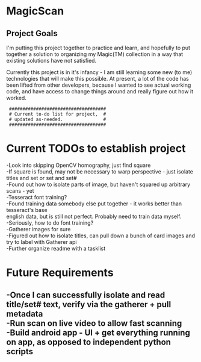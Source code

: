 # MagicScan

## Project Goals
I'm putting this project together to practice and learn, and hopefully to put together a solution to organizing my Magic(TM) collection in a way that existing solutions have not satisfied.

Currently this project is in it's infancy - I am still learning some new (to me) technologies that will make this possible.  At present, a lot of the code has been lifted from other developers, because I wanted to see actual working code, and have access to change things around and really figure out how it worked.  

     ####################################  
     # Current to-do list for project,  #  
     # updated as-needed.		   	    #  
     ####################################  
 



# Current TODOs to establish project  
-Look into skipping OpenCV homography, just find square  
-If square is found, may not be necessary to warp perspective - just isolate titles and set or set and set#  
	-Found out how to isolate parts of image, but haven't squared up arbitrary scans - yet  
-Tesseract font training?  
	-Found training data somebody else put together - it works better than tesseract's base  
		english data, but is still not perfect.  Probably need to train data myself.  
-Seriously, how to do font training?  
	-Gatherer images for sure  
	-Figured out how to isolate titles, can pull down a bunch of card images and try to label with Gatherer api  
-Further organize readme with a tasklist  


# Future Requirements  
-Once I can successfully isolate and read title/set# text, verify via the gatherer + pull metadata  
-Run scan on live video to allow fast scanning  
-Build android app - UI + get everything running on app, as opposed to independent python scripts  
-  